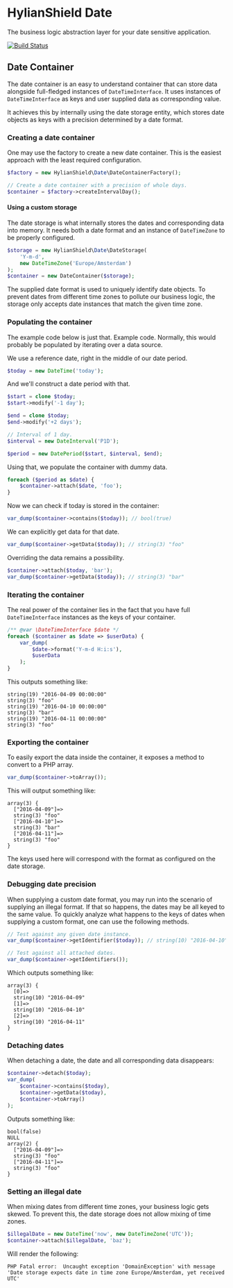 # HylianShield Date

The business logic abstraction layer for your date sensitive application.

[![Build Status](https://travis-ci.org/HylianShield/date.svg?branch=master)](https://travis-ci.org/HylianShield/date)

## Date Container

The date container is an easy to understand container that can store data alongside full-fledged instances of `DateTimeInterface`.
It uses instances of `DateTimeInterface` as keys and user supplied data as corresponding value.

It achieves this by internally using the date storage entity, which stores date objects as keys with a precision determined by a date format.

### Creating a date container

One may use the factory to create a new date container. This is the easiest approach with the least required configuration.

```php
$factory = new HylianShield\Date\DateContainerFactory();

// Create a date container with a precision of whole days.
$container = $factory->createIntervalDay();
```

#### Using a custom storage

The date storage is what internally stores the dates and corresponding data into memory.
It needs both a date format and an instance of `DateTimeZone` to be properly configured.

```php
$storage = new HylianShield\Date\DateStorage(
    'Y-m-d',
    new DateTimeZone('Europe/Amsterdam')
);
$container = new DateContainer($storage);
```

The supplied date format is used to uniquely identify date objects.
To prevent dates from different time zones to pollute our business logic,
the storage only accepts date instances that match the given time zone.

### Populating the container

The example code below is just that. Example code.
Normally, this would probably be populated by iterating over a data source.

We use a reference date, right in the middle of our date period.

```php
$today = new DateTime('today');
```

And we'll construct a date period with that.

```php
$start = clone $today;
$start->modify('-1 day');

$end = clone $today;
$end->modify('+2 days');

// Interval of 1 day.
$interval = new DateInterval('P1D');

$period = new DatePeriod($start, $interval, $end);
```

Using that, we populate the container with dummy data.

```php
foreach ($period as $date) {
    $container->attach($date, 'foo');
}
```

Now we can check if today is stored in the container:

```php
var_dump($container->contains($today)); // bool(true)
```

We can explicitly get data for that date.

```php
var_dump($container->getData($today)); // string(3) "foo"
```

Overriding the data remains a possibility.

```php
$container->attach($today, 'bar');
var_dump($container->getData($today)); // string(3) "bar"
```

### Iterating the container

The real power of the container lies in the fact that you have full `DateTimeInterface` instances as the keys of your container.

```php
/** @var \DateTimeInterface $date */
foreach ($container as $date => $userData) {
    var_dump(
        $date->format('Y-m-d H:i:s'),
        $userData
    );
}
```

This outputs something like:

```
string(19) "2016-04-09 00:00:00"
string(3) "foo"
string(19) "2016-04-10 00:00:00"
string(3) "bar"
string(19) "2016-04-11 00:00:00"
string(3) "foo"
```

### Exporting the container

To easily export the data inside the container, it exposes a method to convert to a PHP array.

```php
var_dump($container->toArray());
```

This will output something like:

```
array(3) {
  ["2016-04-09"]=>
  string(3) "foo"
  ["2016-04-10"]=>
  string(3) "bar"
  ["2016-04-11"]=>
  string(3) "foo"
}
```

The keys used here will correspond with the format as configured on the date storage.

### Debugging date precision

When supplying a custom date format, you may run into the scenario of supplying an illegal format.
If that so happens, the dates may be all keyed to the same value.
To quickly analyze what happens to the keys of dates when supplying a custom format, one can use the following methods.

```php
// Test against any given date instance.
var_dump($container->getIdentifier($today)); // string(10) "2016-04-10"
```

```php
// Test against all attached dates.
var_dump($container->getIdentifiers());
```

Which outputs something like:

```
array(3) {
  [0]=>
  string(10) "2016-04-09"
  [1]=>
  string(10) "2016-04-10"
  [2]=>
  string(10) "2016-04-11"
}
```

### Detaching dates

When detaching a date, the date and all corresponding data disappears:

```php
$container->detach($today);
var_dump(
    $container->contains($today),
    $container->getData($today),
    $container->toArray()
);
```

Outputs something like:

```
bool(false)
NULL
array(2) {
  ["2016-04-09"]=>
  string(3) "foo"
  ["2016-04-11"]=>
  string(3) "foo"
}
```

### Setting an illegal date

When mixing dates from different time zones, your business logic gets skewed.
To prevent this, the date storage does not allow mixing of time zones.

```php
$illegalDate = new DateTime('now', new DateTimeZone('UTC'));
$container->attach($illegalDate, 'baz');
```

Will render the following:

```
PHP Fatal error:  Uncaught exception 'DomainException' with message 'Date storage expects date in time zone Europe/Amsterdam, yet received UTC'
```
